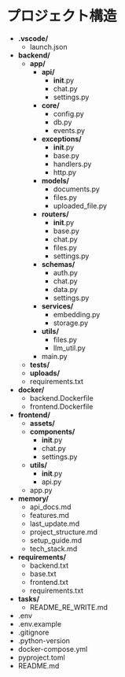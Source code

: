 # プロジェクト構造

- **.vscode/**
  - launch.json
- **backend/**
  - **app/**
    - **api/**
      - __init__.py
      - chat.py
      - settings.py
    - **core/**
      - config.py
      - db.py
      - events.py
    - **exceptions/**
      - __init__.py
      - base.py
      - handlers.py
      - http.py
    - **models/**
      - documents.py
      - files.py
      - uploaded_file.py
    - **routers/**
      - __init__.py
      - base.py
      - chat.py
      - files.py
      - settings.py
    - **schemas/**
      - auth.py
      - chat.py
      - data.py
      - settings.py
    - **services/**
      - embedding.py
      - storage.py
    - **utils/**
      - files.py
      - llm_util.py
    - main.py
  - **tests/**
  - **uploads/**
  - requirements.txt
- **docker/**
  - backend.Dockerfile
  - frontend.Dockerfile
- **frontend/**
  - **assets/**
  - **components/**
    - __init__.py
    - chat.py
    - settings.py
  - **utils/**
    - __init__.py
    - api.py
  - app.py
- **memory/**
  - api_docs.md
  - features.md
  - last_update.md
  - project_structure.md
  - setup_guide.md
  - tech_stack.md
- **requirements/**
  - backend.txt
  - base.txt
  - frontend.txt
  - requirements.txt
- **tasks/**
  - README_RE_WRITE.md
- .env
- .env.example
- .gitignore
- .python-version
- docker-compose.yml
- pyproject.toml
- README.md
